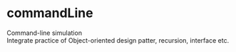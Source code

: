 # commandLine
Command-line simulation
<br/>
Integrate practice of Object-oriented design patter, recursion, interface etc.
